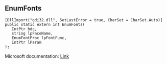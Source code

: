 ## EnumFonts

```
[DllImport("gdi32.dll", SetLastError = true, CharSet = CharSet.Auto)]
public static extern int EnumFonts(
   IntPtr hdc,
   string lpFaceName,
   EnumFontProc lpFontFunc,
   IntPtr lParam
);
```

Microsoft documentation: [Link](https://docs.microsoft.com/en-us/windows/win32/api/wingdi/nf-wingdi-enumfontsa)
